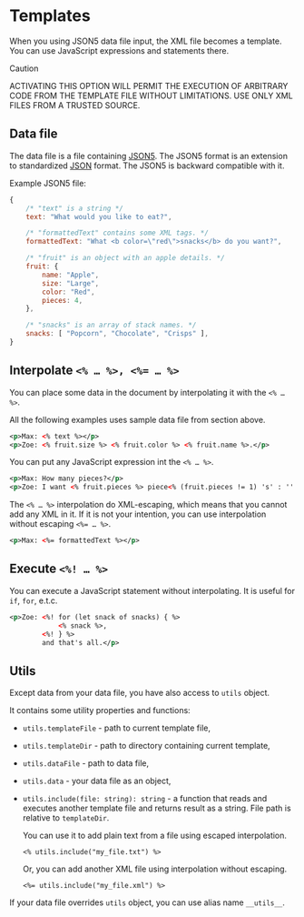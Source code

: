 # Templates

When you using JSON5 data file input, the XML file becomes a template.
You can use JavaScript expressions and statements there.

> [!CAUTION]
> ACTIVATING THIS OPTION WILL PERMIT THE EXECUTION OF ARBITRARY
> CODE FROM THE TEMPLATE FILE WITHOUT LIMITATIONS. USE ONLY
> XML FILES FROM A TRUSTED SOURCE.

## Data file

The data file is a file containing [JSON5](https://json5.org/).
The JSON5 format is an extension to standardized [JSON](https://www.json.org/) format.
The JSON5 is backward compatible with it.

Example JSON5 file:

```js
{
    /* "text" is a string */
    text: "What would you like to eat?",

    /* "formattedText" contains some XML tags. */
    formattedText: "What <b color=\"red\">snacks</b> do you want?",

    /* "fruit" is an object with an apple details. */
    fruit: {
        name: "Apple",
        size: "Large",
        color: "Red",
        pieces: 4,
    },

    /* "snacks" is an array of stack names. */
    snacks: [ "Popcorn", "Chocolate", "Crisps" ],
}
```

## Interpolate `<% … %>, <%= … %>`

You can place some data in the document by interpolating it with the `<% … %>`.

All the following examples uses sample data file from section above.

```xml
<p>Max: <% text %></p>
<p>Zoe: <% fruit.size %> <% fruit.color %> <% fruit.name %>.</p>
```

You can put any JavaScript expression int the `<% … %>`.

```xml
<p>Max: How many pieces?</p>
<p>Zoe: I want <% fruit.pieces %> piece<% (fruit.pieces != 1) 's' : '' %>.</p>
```

The `<% … %>` interpolation do XML-escaping, which means that you cannot add
any XML in it. If it is not your intention, you can use interpolation without
escaping `<%= … %>`.

```xml
<p>Max: <%= formattedText %></p>
```

## Execute `<%! … %>`

You can execute a JavaScript statement without interpolating.
It is useful for `if`, `for`, e.t.c.

```xml
<p>Zoe: <%! for (let snack of snacks) { %>
            <% snack %>,
        <%! } %>
        and that's all.</p>
```

## Utils

Except data from your data file, you have also access to `utils` object.

It contains some utility properties and functions:

* `utils.templateFile` - path to current template file,

* `utils.templateDir` - path to directory containing current template,

* `utils.dataFile` - path to data file,

* `utils.data` - your data file as an object,

* `utils.include(file: string): string` - a function that reads and executes another
  template file and returns result as a string. File path is relative to `templateDir`.

  You can use it to add plain text from a file using escaped interpolation.

  `<% utils.include("my_file.txt") %>`

  Or, you can add another XML file using interpolation without escaping.

  `<%= utils.include("my_file.xml") %>`

If your data file overrides `utils` object, you can use alias name `__utils__`.
